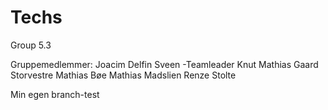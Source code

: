 # Techs
Group 5.3

Gruppemedlemmer:
Joacim Delfin Sveen -Teamleader
Knut Mathias Gaard Storvestre
Mathias Bøe
Mathias Madslien
Renze Stolte

Min egen branch-test


